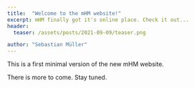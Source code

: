 ```yaml
---
title:  "Welcome to the mHM website!"
excerpt: mHM finally got it's online place. Check it out...
header:
  teaser: /assets/posts/2021-09-09/teaser.png

author: "Sebastian Müller"
---
```


This is a first minimal version of the new mHM website.

There is more to come. Stay tuned.
